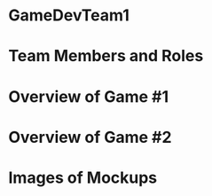 # GameDevTeam1

# Team Members and Roles

# Overview of Game #1

# Overview of Game #2

# Images of Mockups
